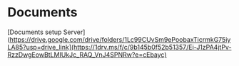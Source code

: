 # Documents
[Documents setup Server](https://drive.google.com/drive/folders/1Lc99CUvSm9ePoobaxTicrmkG75iyLA85?usp=drive_link](https://1drv.ms/f/c/9b145b0f52b51357/Ei-J1zPA4jtPv-RzzDwgEowBtLMIUkJc_RAQ_VnJ4SPNRw?e=cEbayc)


